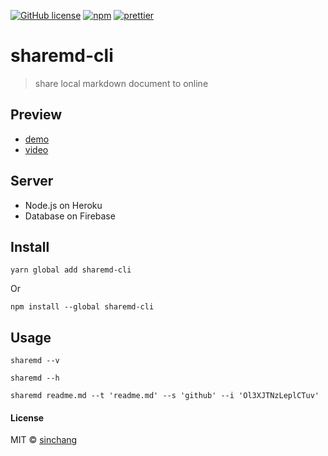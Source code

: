 [![GitHub license](https://img.shields.io/badge/license-MIT-blue.svg)](https://raw.githubusercontent.com/sinchang/sharemd-cli/master/LICENSE)
[![npm](https://img.shields.io/npm/v/sharemd-cli.svg)](https://www.npmjs.com/package/sharemd-cli)
[![prettier](https://img.shields.io/badge/style-prettier-ff69b4.svg)](https://github.com/prettier/prettier)

# sharemd-cli

> share local markdown document to online

## Preview

- [demo](http://api.sinchang.me/markdown/Ol3XJTNzLeplCTuv)
- [video](http://sinchang.qiniudn.com/sharemd.mp4)

## Server

- Node.js on Heroku
- Database on Firebase

## Install

```
yarn global add sharemd-cli
```

Or

```
npm install --global sharemd-cli
```

## Usage

```
sharemd --v 

sharemd --h

sharemd readme.md --t 'readme.md' --s 'github' --i 'Ol3XJTNzLeplCTuv'

```

#### License

MIT © [sinchang](https://github.com/sinchang)
